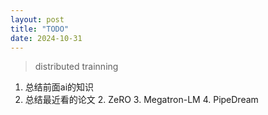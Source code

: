 ```yaml
---
layout: post
title: "TODO"
date: 2024-10-31
---
```


> distributed trainning
1. 总结前面ai的知识
3. 总结最近看的论文
	2. ZeRO
	3. Megatron-LM
	4. PipeDream

